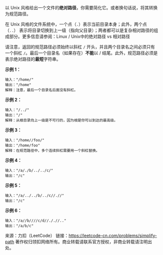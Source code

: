 以 Unix 风格给出一个文件的**绝对路径**，你需要简化它。或者换句话说，将其转换为规范路径。

在 Unix 风格的文件系统中，一个点（```.```）表示当前目录本身；此外，两个点 （```..```） 表示将目录切换到上一级（指向父目录）；两者都可以是复杂相对路径的组成部分。更多信息请参阅：Linux / Unix中的绝对路径 vs 相对路径

请注意，返回的规范路径必须始终以斜杠 ```/``` 开头，并且两个目录名之间必须只有一个斜杠 ```/```。最后一个目录名（如果存在）**不能**以 / 结尾。此外，规范路径必须是表示绝对路径的**最短**字符串。

**示例 1：**
```
输入："/home/"
输出："/home"
解释：注意，最后一个目录名后面没有斜杠。
```
**示例 2：**
```
输入："/../"
输出："/"
解释：从根目录向上一级是不可行的，因为根是你可以到达的最高级。
```
**示例 3：**
```
输入："/home//foo/"
输出："/home/foo"
解释：在规范路径中，多个连续斜杠需要用一个斜杠替换。
```
**示例 4：**
```
输入："/a/./b/../../c/"
输出："/c"
```
**示例 5：**
```
输入："/a/../../b/../c//.//"
输出："/c"
```
**示例 6：**
```
输入："/a//b////c/d//././/.."
输出："/a/b/c"
```
来源：力扣（LeetCode）
链接：https://leetcode-cn.com/problems/simplify-path
著作权归领扣网络所有。商业转载请联系官方授权，非商业转载请注明出处。
